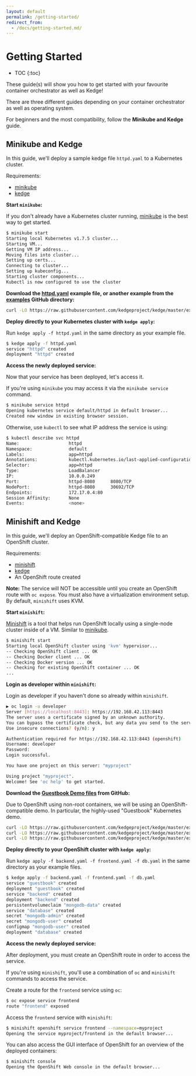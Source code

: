 ```yaml
---
layout: default
permalink: /getting-started/
redirect_from: 
  - /docs/getting-started.md/
---
```


# Getting Started

* TOC
{:toc}

These guide(s) will show you how to get started with your favourite container orchestrator as well as Kedge!

There are three different guides depending on your container orchestrator as well as operating system.

For beginners and the most compatibility, follow the __Minikube and Kedge__ guide.

## Minikube and Kedge

In this guide, we'll deploy a sample kedge file `httpd.yaml` to a Kubernetes cluster.

Requirements:
  - [minikube](https://github.com/kubernetes/minikube)
  - [kedge](https://github.com/kedgeproject/kedge)

__Start `minikube`:__

If you don't already have a Kubernetes cluster running, [minikube](https://github.com/kubernetes/minikube) is the best way to get started.

```sh
$ minikube start
Starting local Kubernetes v1.7.5 cluster...
Starting VM...
Getting VM IP address...
Moving files into cluster...
Setting up certs...
Connecting to cluster...
Setting up kubeconfig...
Starting cluster components...
Kubectl is now configured to use the cluster
```

__Download the [httpd.yaml](https://raw.githubusercontent.com/kedgeproject/kedge/master/examples/httpd/httpd.yaml) example file, or another example from the [examples](https://github.com/kedgeproject/kedge/tree/master/examples) GitHub directory:__

```sh
curl -LO https://raw.githubusercontent.com/kedgeproject/kedge/master/examples/httpd/httpd.yaml
```

__Deploy directly to your Kubernetes cluster with `kedge apply`:__

Run `kedge apply -f httpd.yaml` in the same directory as your example file.

```sh
$ kedge apply -f httpd.yaml 
service "httpd" created
deployment "httpd" created
```

__Access the newly deployed service:__

Now that your service has been deployed, let's access it.

If you're using `minikube` you may access it via the `minikube service` command.

```sh
$ minikube service httpd
Opening kubernetes service default/httpd in default browser...
Created new window in existing browser session.
```

Otherwise, use `kubectl` to see what IP address the service is using:

```sh
$ kubectl describe svc httpd
Name:                   httpd
Namespace:              default
Labels:                 app=httpd
Annotations:            kubectl.kubernetes.io/last-applied-configuration={"apiVersion":"v1","kind":"Service","metadata":{"annotations":{},"creationTimestamp":null,"labels":{"app":"httpd"},"name":"httpd","namespace":"default"...
Selector:               app=httpd
Type:                   LoadBalancer
IP:                     10.0.0.249
Port:                   httpd-8080      8080/TCP
NodePort:               httpd-8080      30692/TCP
Endpoints:              172.17.0.4:80
Session Affinity:       None
Events:                 <none>
```

## Minishift and Kedge

In this guide, we'll deploy an OpenShift-compatible Kedge file to an OpenShift cluster.

Requirements:
  - [minishift](https://github.com/minishift/minishift)
  - [kedge](https://github.com/kedgeproject/kedge)
  - An OpenShift route created

__Note:__ The service will NOT be accessible until you create an OpenShift route with `oc expose`. You must also have a virtualization environment setup. By default, `minishift` uses KVM.

__Start `minishift`:__

[Minishift](https://github.com/minishift/minishift) is a tool that helps run OpenShift locally using a single-node cluster inside of a VM. Similar to [minikube](https://github.com/kubernetes/minikube).

```sh
$ minishift start
Starting local OpenShift cluster using 'kvm' hypervisor...
-- Checking OpenShift client ... OK
-- Checking Docker client ... OK
-- Checking Docker version ... OK
-- Checking for existing OpenShift container ... OK
...
```

__Login as developer within `minishift`:__

Login as developer if you haven't done so already within `minishift`.


```sh
▶ oc login -u developer          
Server [https://localhost:8443]: https://192.168.42.113:8443
The server uses a certificate signed by an unknown authority.
You can bypass the certificate check, but any data you send to the server could be intercepted by others.
Use insecure connections? (y/n): y 

Authentication required for https://192.168.42.113:8443 (openshift)
Username: developer
Password: 
Login successful.

You have one project on this server: "myproject"

Using project "myproject".
Welcome! See 'oc help' to get started.
```

__Download the [Guestbook Demo files](https://github.com/kedgeproject/kedge/tree/master/examples/guestbook-demo) from GitHub:__

Due to OpenShift using non-root containers, we will be using an OpenShift-compatible demo. In particular, the highly-used "Guestbook" Kubernetes demo.

```sh
curl -LO https://raw.githubusercontent.com/kedgeproject/kedge/master/examples/guestbook-demo/backend.yaml
curl -LO https://raw.githubusercontent.com/kedgeproject/kedge/master/examples/guestbook-demo/frontend.yaml
curl -LO https://raw.githubusercontent.com/kedgeproject/kedge/master/examples/guestbook-demo/db.yaml
```

__Deploy directly to your OpenShift cluster with `kedge apply`:__

Run `kedge apply -f backend.yaml -f frontend.yaml -f db.yaml` in the same directory as your example files.

```sh
$ kedge apply -f backend.yaml -f frontend.yaml -f db.yaml
service "guestbook" created
deployment "guestbook" created
service "backend" created
deployment "backend" created
persistentvolumeclaim "mongodb-data" created
service "database" created
secret "mongodb-admin" created
secret "mongodb-user" created
configmap "mongodb-user" created
deployment "database" created
```

__Access the newly deployed service:__

After deployment, you must create an OpenShift route in order to access the service.

If you're using `minishift`, you'll use a combination of `oc` and `minishift` commands to access the service.

Create a route for the `frontend` service using `oc`:

```sh
$ oc expose service frontend
route "frontend" exposed
```

Access the `frontend` service with `minishift`:

```sh
$ minishift openshift service frontend --namespace=myproject
Opening the service myproject/frontend in the default browser...
```

You can also access the GUI interface of OpenShift for an overview of the deployed containers:

```sh
$ minishift console
Opening the OpenShift Web console in the default browser...
```
